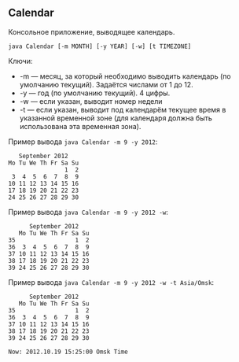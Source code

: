 ## Calendar
Консольное приложение, выводящее календарь.

```
java Calendar [-m MONTH] [-y YEAR] [-w] [t TIMEZONE]
```

Ключи:
* -m &mdash; месяц, за который необходимо выводить календарь (по умолчанию
текущий). Задаётся числами от 1 до 12.
* -y &mdash; год (по умолчанию текущий). 4 цифры.
* -w &mdash; если указан, выводит номер недели
* -t &mdash; если указан, выводит под календарём текущее время в указанной
временной зоне (для календаря должна быть использована эта временная зона).

Пример вывода ```java Calendar -m 9 -y 2012```:
```
   September 2012
Mo Tu We Th Fr Sa Su
                1  2
 3  4  5  6  7  8  9
10 11 12 13 14 15 16
17 18 19 20 21 22 23
24 25 26 27 28 29 30
```

Пример вывода ```java Calendar -m 9 -y 2012 -w```:
```
      September 2012
   Mo Tu We Th Fr Sa Su
35                 1  2
36  3  4  5  6  7  8  9
37 10 11 12 13 14 15 16
38 17 18 19 20 21 22 23
39 24 25 26 27 28 29 30
```

Пример вывода ```java Calendar -m 9 -y 2012 -w -t Asia/Omsk```:
```
      September 2012
   Mo Tu We Th Fr Sa Su
35                 1  2
36  3  4  5  6  7  8  9
37 10 11 12 13 14 15 16
38 17 18 19 20 21 22 23
39 24 25 26 27 28 29 30

Now: 2012.10.19 15:25:00 Omsk Time
```
